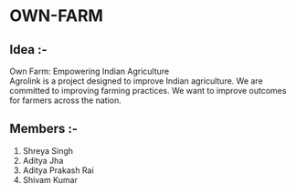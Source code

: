# OWN-FARM
## Idea :-
Own Farm: Empowering Indian Agriculture<br>
Agrolink is a project designed to improve Indian agriculture. We are committed to improving farming practices. We want to improve outcomes for farmers across the nation.

## Members :-
<ol>
  <li>Shreya Singh</li>
  <li>Aditya Jha</li>
  <li>Aditya Prakash Rai</li>
  <li>Shivam Kumar</li>
</ol>
